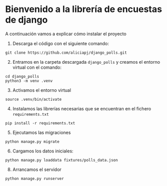 # Bienvenido a la librería de encuestas de django

A continuación vamos a explicar cómo instalar el proyecto

1. Descarga el código con el siguiente comando:

```
git clone https://github.com/aliciapj/django_polls.git
```

2. Entramos en la carpeta descargada `django_polls` y creamos el entorno virtual con el comando:
```
cd django_polls
python3 -m venv .venv
```

3. Activamos el entorno virtual
```
source .venv/bin/activate
```

4. Instalamos las librerías necesarias que se encuentran en el fichero `requirements.txt`
```
pip install -r requirements.txt
```

5. Ejecutamos las migraciones
```
python manage.py migrate
```

6. Cargamos los datos iniciales:
```
python manage.py loaddata fixtures/polls_data.json
```

8. Arrancamos el servidor
```
python manage.py runserver
```

